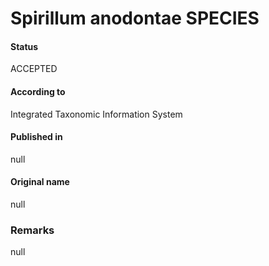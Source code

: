 # Spirillum anodontae SPECIES

#### Status
ACCEPTED

#### According to
Integrated Taxonomic Information System

#### Published in
null

#### Original name
null

### Remarks
null